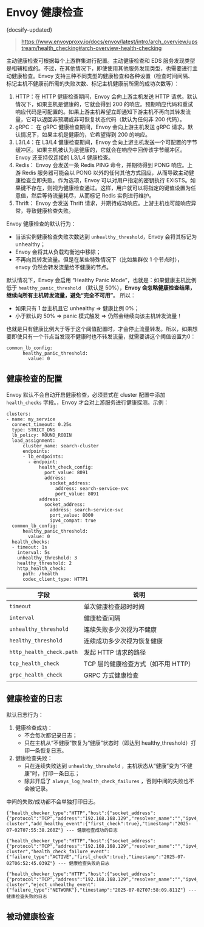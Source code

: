 # Envoy 健康检查
{docsify-updated}

> https://www.envoyproxy.io/docs/envoy/latest/intro/arch_overview/upstream/health_checking#arch-overview-health-checking

主动健康检查可根据每个上游群集进行配置。主动健康检查和 EDS 服务发现类型是相辅相成的。不过，在其他情况下，即使使用其他服务发现类型，也需要进行主动健康检查。Envoy 支持三种不同类型的健康检查和各种设置（检查时间间隔、标记主机不健康前所需的失败次数、标记主机健康前所需的成功次数等）：
1. HTTP：在 HTTP 健康检查期间，Envoy 会向上游主机发送 HTTP 请求。默认情况下，如果主机是健康的，它就会得到 200 的响应。预期响应代码和重试响应代码是可配置的。如果上游主机希望立即通知下游主机不再向其转发流量，它可以返回非预期或非可恢复状态代码（默认为任何非 200 代码）。
2. gRPC： 在 gRPC 健康检查期间，Envoy 会向上游主机发送 gRPC 请求。默认情况下，如果主机是健康的，它希望得到 200 的响应。
3. L3/L4：在 L3/L4 健康检查期间，Envoy 会向上游主机发送一个可配置的字节缓冲区。如果主机被认为是健康的，它就会在响应中回传该字节缓冲区。Envoy 还支持仅连接的 L3/L4 健康检查。
4. Redis： Envoy 会发送一条 Redis PING 命令，并期待得到 PONG 响应。上游 Redis 服务器可能会以 PONG 以外的任何其他方式回应，从而导致主动健康检查立即失败。作为选项，Envoy 可以对用户指定的密钥执行 EXISTS。如果键不存在，则视为健康检查通过。这样，用户就可以将指定的键值设置为任意值，然后等待流量耗尽，从而标记 Redis 实例进行维护。
5. Thrift： Envoy 会发送 Thrift 请求，并期待成功响应。上游主机也可能响应异常，导致健康检查失败。

Envoy 健康检查的默认行为：
+ 当该实例健康检查失败次数达到 `unhealthy_threshold`，Envoy 会将其标记为 unhealthy；
+ Envoy 会将其从负载均衡池中移除；
+ 不再向其转发流量。但是在某些特殊情况下（比如集群仅 1 个节点时），envoy 仍然会转发流量给不健康的节点。

默认情况下，Envoy 会启用 “Healthy Panic Mode”，也就是：如果健康主机比例低于 `healthy_panic_threshold` （默认是 50%），**Envoy 会忽略健康检查结果，继续向所有主机转发流量，避免“完全不可用”**。
所以：
+ 如果只有 1 台主机且它 unhealthy ⇒ 健康比例 0%；
+ 小于默认的 50% ⇒ panic 模式触发 ⇒ 仍然会继续向该主机转发流量！

也就是只有健康比例大于等于这个阈值配置时，才会停止流量转发。所以，如果想要即使只有一个节点当发现不健康时也不转发流量，就需要讲这个阈值设置为0：
```
common_lb_config:
      healthy_panic_threshold:
        value: 0
```

## 健康检查的配置
Envoy 默认不会自动开启健康检查，必须显式在 cluster 配置中添加 `health_checks` 字段。，Envoy 才会对上游服务进行健康探测。示例：
```
clusters:
- name: my_service
  connect_timeout: 0.25s
  type: STRICT_DNS
  lb_policy: ROUND_ROBIN
  load_assignment:
      cluster_name: search-cluster
      endpoints:
      - lb_endpoints:
        - endpoint:
            health_check_config:
              port_value: 8091
              address:
                socket_address:
                  address: search-service-svc
                  port_value: 8091
            address:
              socket_address:
                address: search-service-svc
                port_value: 8000
                ipv4_compat: true
  common_lb_config:
      healthy_panic_threshold:
        value: 0
  health_checks:
  - timeout: 1s
    interval: 5s
    unhealthy_threshold: 3
    healthy_threshold: 2
    http_health_check:
      path: /health
      codec_client_type: HTTP1
```


| 字段                   | 说明                          |
|------------------------|-------------------------------|
| `timeout`              | 单次健康检查超时时间          |
| `interval`             | 健康检查间隔                  |
| `unhealthy_threshold`  | 连续失败多少次视为不健康      |
| `healthy_threshold`    | 连续成功多少次视为恢复健康    |
| `http_health_check.path` | 发起 HTTP 请求的路径       |
| `tcp_health_check`     | TCP 层的健康检查方式（如不用 HTTP） |
| `grpc_health_check`    | GRPC 方式健康检查             |



## 健康检查的日志
默认日志行为：
1. 健康检查成功：
    + 不会每次都记录日志；
    + 只在主机从“不健康”恢复为“健康”状态时（即达到 healthy_threshold）打印一条恢复日志。
2. 健康检查失败：
    + 只在连续失败达到 `unhealthy_threshold` ，主机状态从“健康”变为“不健康”时，打印一条日志；
    + 除非开启了 `always_log_health_check_failures` ，否则中间的失败也不会被记录。

中间的失败/成功都不会单独打印日志。

```
{"health_checker_type":"HTTP","host":{"socket_address":{"protocol":"TCP","address":"192.168.168.129","resolver_name":"","ipv4_compat":false,"port_value":8000}},"cluster_name":"search-cluster","add_healthy_event":{"first_check":true},"timestamp":"2025-07-02T07:55:38.260Z"} --- 健康检查成功的日志

{"health_checker_type":"HTTP","host":{"socket_address":{"protocol":"TCP","address":"192.168.168.129","resolver_name":"","ipv4_compat":false,"port_value":8000}},"cluster_name":"search-cluster","health_check_failure_event":{"failure_type":"ACTIVE","first_check":true},"timestamp":"2025-07-02T06:52:45.039Z"} --- 健康检查失败的日志

{"health_checker_type":"HTTP","host":{"socket_address":{"protocol":"TCP","address":"192.168.168.129","resolver_name":"","ipv4_compat":false,"port_value":8000}},"cluster_name":"search-cluster","eject_unhealthy_event":{"failure_type":"NETWORK"},"timestamp":"2025-07-02T07:58:09.811Z"} --- 健康检查失败的日志
```


## 被动健康检查